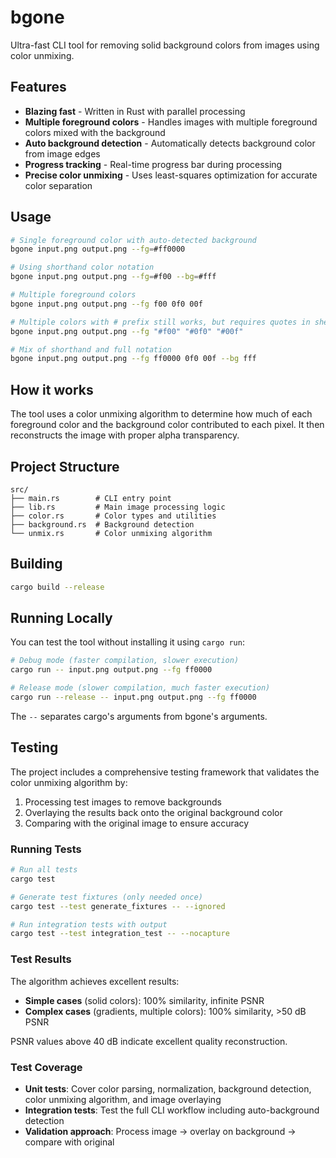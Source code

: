 # bgone

Ultra-fast CLI tool for removing solid background colors from images using color unmixing.

## Features

- **Blazing fast** - Written in Rust with parallel processing
- **Multiple foreground colors** - Handles images with multiple foreground colors mixed with the background
- **Auto background detection** - Automatically detects background color from image edges
- **Progress tracking** - Real-time progress bar during processing
- **Precise color unmixing** - Uses least-squares optimization for accurate color separation

## Usage

```bash
# Single foreground color with auto-detected background
bgone input.png output.png --fg=#ff0000

# Using shorthand color notation
bgone input.png output.png --fg=#f00 --bg=#fff

# Multiple foreground colors
bgone input.png output.png --fg f00 0f0 00f

# Multiple colors with # prefix still works, but requires quotes in shell
bgone input.png output.png --fg "#f00" "#0f0" "#00f"

# Mix of shorthand and full notation
bgone input.png output.png --fg ff0000 0f0 00f --bg fff
```

## How it works

The tool uses a color unmixing algorithm to determine how much of each foreground color and the background color contributed to each pixel. It then reconstructs the image with proper alpha transparency.

## Project Structure

```
src/
├── main.rs        # CLI entry point
├── lib.rs         # Main image processing logic
├── color.rs       # Color types and utilities
├── background.rs  # Background detection
└── unmix.rs       # Color unmixing algorithm
```

## Building

```bash
cargo build --release
```

## Running Locally

You can test the tool without installing it using `cargo run`:

```bash
# Debug mode (faster compilation, slower execution)
cargo run -- input.png output.png --fg ff0000

# Release mode (slower compilation, much faster execution)
cargo run --release -- input.png output.png --fg ff0000
```

The `--` separates cargo's arguments from bgone's arguments.

## Testing

The project includes a comprehensive testing framework that validates the color unmixing algorithm by:

1. Processing test images to remove backgrounds
2. Overlaying the results back onto the original background color
3. Comparing with the original image to ensure accuracy

### Running Tests

```bash
# Run all tests
cargo test

# Generate test fixtures (only needed once)
cargo test --test generate_fixtures -- --ignored

# Run integration tests with output
cargo test --test integration_test -- --nocapture
```

### Test Results

The algorithm achieves excellent results:

- **Simple cases** (solid colors): 100% similarity, infinite PSNR
- **Complex cases** (gradients, multiple colors): 100% similarity, >50 dB PSNR

PSNR values above 40 dB indicate excellent quality reconstruction.

### Test Coverage

- **Unit tests**: Cover color parsing, normalization, background detection, color unmixing algorithm, and image overlaying
- **Integration tests**: Test the full CLI workflow including auto-background detection
- **Validation approach**: Process image → overlay on background → compare with original
